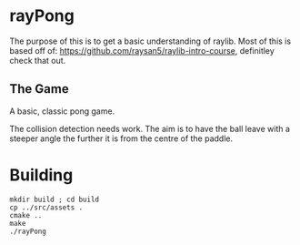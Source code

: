 # rayPong

The purpose of this is to get a basic understanding of raylib.
Most of this is based off of: https://github.com/raysan5/raylib-intro-course, definitley check that out.

## The Game

A basic, classic pong game.

The collision detection needs work. The aim is to have the ball leave with a steeper angle the further it is from the centre of the paddle.

# Building

```
mkdir build ; cd build
cp ../src/assets .
cmake ..
make
./rayPong
```
